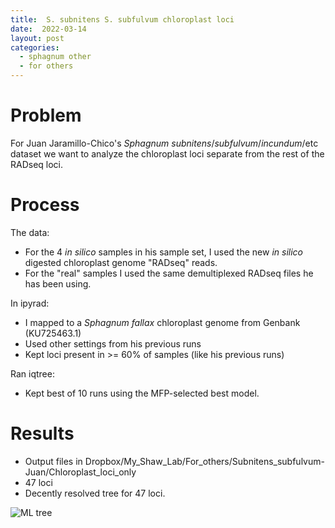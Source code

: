 ```yaml
---
title:  S. subnitens S. subfulvum chloroplast loci
date:  2022-03-14
layout: post
categories:
  - sphagnum other
  - for others
---
```

# Problem

For Juan Jaramillo-Chico's _Sphagnum subnitens_/_subfulvum_/_incundum_/etc dataset we want to analyze the chloroplast loci separate from the rest of the RADseq loci.

# Process

The data:

  * For the 4 _in silico_ samples in his sample set, I used the new _in silico_ digested chloroplast genome "RADseq" reads.
  * For the "real" samples I used the same demultiplexed RADseq files he has been using.

In ipyrad:

  * I mapped to a _Sphagnum fallax_ chloroplast genome from Genbank (KU725463.1)
  * Used other settings from his previous runs
  * Kept loci present in >= 60% of samples (like his previous runs)

Ran iqtree:

  * Kept best of 10 runs using the MFP-selected best model.

# Results

  * Output files in Dropbox/My_Shaw_Lab/For_others/Subnitens_subfulvum-Juan/Chloroplast_loci_only
  * 47 loci
  * Decently resolved tree for 47 loci.

![ML tree][image1]

[image1]: {{site.image_path}}ipJuan4cp-60p-8.treefile.png
